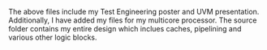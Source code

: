 The above files include my Test Engineering poster and UVM presentation. Additionally, I have added my files for my multicore processor. The source folder contains my entire design which inclues caches, pipelining and various other logic blocks.
